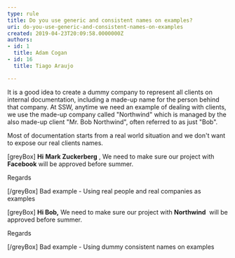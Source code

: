 ```yaml
---
type: rule
title: Do you use generic and consistent names on examples?
uri: do-you-use-generic-and-consistent-names-on-examples
created: 2019-04-23T20:09:58.0000000Z
authors:
- id: 1
  title: Adam Cogan
- id: 16
  title: Tiago Araujo

---
```


It is a good idea to create a dummy company to represent all clients on internal documentation, including a made-up name for the person behind that company. At SSW, anytime we need an example of dealing with clients, we use the made-up company called "Northwind" which is managed by the also made-up client "Mr. Bob Northwind", often referred to as just "Bob".
 
Most of documentation starts from a real world situation and we don't want to expose our real clients names.

[greyBox]
  **Hi** **Mark Zuckerberg** ,
We need to make sure our project with  **Facebook** will be approved before summer.

Regards
 
[/greyBox]
Bad example - Using real people and real companies as examples

[greyBox]
  **Hi Bob,** 
We need to make sure our project with  **Northwind**  will be approved before summer.

Regards
 
[/greyBox]
Bad example - Using dummy consistent names on examples
